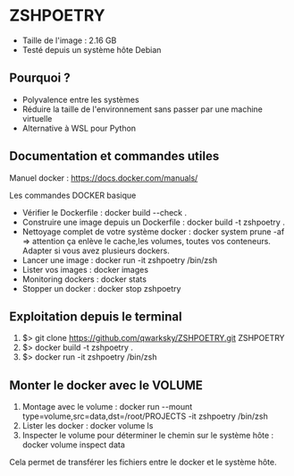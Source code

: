 # ZSHPOETRY

* Taille de l'image : 2.16 GB
* Testé depuis un système hôte Debian

## Pourquoi ?
* Polyvalence entre les systèmes
* Réduire la taille de l'environnement sans passer par une machine virtuelle
* Alternative à WSL pour Python

## Documentation et commandes utiles

Manuel docker : https://docs.docker.com/manuals/

Les commandes DOCKER basique 
* Vérifier le Dockerfile :  docker build --check .
* Construire une image depuis un Dockerfile :  docker build -t zshpoetry . 
* Nettoyage complet de votre système docker :  docker system prune -af  =>  attention ça enlève le cache,les volumes, toutes vos conteneurs. Adapter si vous avez plusieurs dockers.
* Lancer une image : docker run -it zshpoetry /bin/zsh 
* Lister vos images : docker images
* Monitoring dockers : docker stats
* Stopper un docker : docker stop zshpoetry

## Exploitation depuis le terminal
1. $> git clone https://github.com/qwarksky/ZSHPOETRY.git ZSHPOETRY
2. $> docker build -t zshpoetry .
3. $> docker run -it zshpoetry /bin/zsh

## Monter le docker avec le VOLUME 
1. Montage avec le volume : docker run --mount type=volume,src=data,dst=/root/PROJECTS -it zshpoetry /bin/zsh
2. Lister les docker : docker volume ls
3. Inspecter le volume pour déterminer le chemin sur le système hôte : docker volume inspect data

Cela permet de transférer les fichiers entre le docker et le système hôte. 
